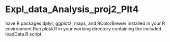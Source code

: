 # Expl_data_Analysis_proj2_Plt4

have R packages dplyr, ggplot2, maps, and RColorBrewer installed in your R environment
Run plot4.R in your working directory containing the included loadData.R script.
